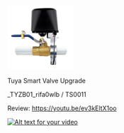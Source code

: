 ![icon](icon.png)

Tuya Smart Valve Upgrade 

_TYZB01_rifa0wlb / TS0011 

Review: https://youtu.be/ev3kEltX1oo 

[![Alt text for your video](https://img.youtube.com/vi/ev3kEltX1oo/0.jpg)](https://youtu.be/ev3kEltX1oo)
